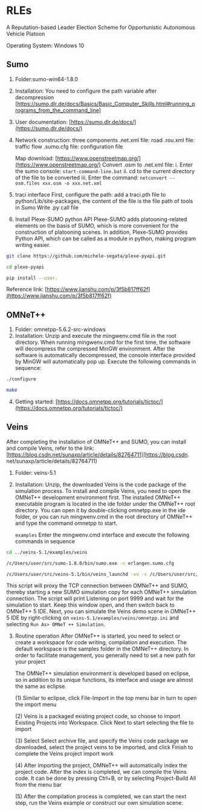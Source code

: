 # RLEs
A Reputation-based Leader Election Scheme for Opportunistic Autonomous Vehicle Platoon

Operating System: Windows 10


## Sumo

1. Folder:sumo-win64-1.8.0
2. Installation: You need to configure the path variable after decompression [https://sumo.dlr.de/docs/Basics/Basic_Computer_Skills.html#running_programs_from_the_command_line]

3. User documentation: [https://sumo.dlr.de/docs/](https://sumo.dlr.de/docs/)
4. Network construction: three components
  .net.xml file: road
  .rou.xml file: traffic flow
  .sumo.cfg file: configuration file
  
   Map download: [https://www.openstreetmap.org/](https://www.openstreetmap.org/)
   Convert .osm to .net.xml file:
   i. Enter the sumo console: `start-command-line.bat`
   ii. cd to the current directory of the file to be converted
   iii. Enter the command: `netconvert --osm.files xxx.osm -o xxx.net.xml`
   
  
5. traci interface
  First, configure the path: add a traci.pth file to python/Lib/site-packages, the content of the file is the file path of tools in Sumo
  Write .py call file

6. Install Plexe-SUMO python API
   Plexe-SUMO adds platooning-related elements on the basis of SUMO, which is more convenient for the construction of platooning scenes. In addition, Plexe-SUMO provides Python API, which can be called as a module in python, making program writing easier.
```bash
git clone https://github.com/michele-segata/plexe-pyapi.git

cd plexe-pyapi

pip install --user.
```

  Reference link: [https://www.jianshu.com/p/3f5b817ff62f](https://www.jianshu.com/p/3f5b817ff62f)

## OMNeT++
1. Folder: omnetpp-5.6.2-src-windows
2. Installation: Unzip and execute the mingwenv.cmd file in the root directory. When running mingwenv.cmd for the first time, the software will decompress the compressed MinGW environment. After the software is automatically decompressed, the console interface provided by MinGW will automatically pop up.
Execute the following commands in sequence:
```bash
./configure

make
```
4. Getting started: [https://docs.omnetpp.org/tutorials/tictoc/](https://docs.omnetpp.org/tutorials/tictoc/)

## Veins
After completing the installation of OMNeT++ and SUMO, you can install and compile Veins, refer to the link: [https://blog.csdn.net/sunaxp/article/details/82764711](https://blog.csdn. net/sunaxp/article/details/82764711)
1. Folder: veins-5.1
2. Installation: Unzip, the downloaded Veins is the code package of the simulation process. To install and compile Veins, you need to open the OMNeT++ development environment first. The installed OMNeT++ executable program is located in the ide folder under the OMNeT++ root directory. You can open it by double-clicking omnetpp.exe in the ide folder, or you can run mingwenv.cmd in the root directory of OMNeT++ and type the command omnetpp to start.
   
   `examples`
   Enter the mingwenv.cmd interface and execute the following commands in sequence
```bash
cd ../veins-5.1/examples/veins

/c/Users/user/src/sumo-1.8.0/bin/sumo.exe -c erlangen.sumo.cfg

/c/Users/user/src/veins-5.1/bin/veins_launchd -vv -c /c/Users/user/src/sumo-1.8.0/bin/sumo.exe
```
   This script will proxy the TCP connection between OMNeT++ and SUMO, thereby starting a new SUMO simulation copy for each OMNeT++ simulation connection. The script will print Listening on port 9999 and wait for the simulation to start. Keep this window open, and then switch back to OMNeT++ 5 IDE.
Next, you can simulate the Veins demo scene in OMNeT++ 5 IDE by right-clicking on `veins-5.1/examples/veins/omnetpp.ini` and selecting `Run As> OMNeT ++ Simulation`.
   
3. Routine operation
   After OMNeT++ is started, you need to select or create a workspace for code writing, compilation and execution. The default workspace is the samples folder in the OMNeT++ directory. In order to facilitate management, you generally need to set a new path for your project

   The OMNeT++ simulation environment is developed based on eclipse, so in addition to its unique functions, its interface and usage are almost the same as eclipse.
   
   (1) Similar to eclipse, click File-Import in the top menu bar in turn to open the import menu

   (2) Veins is a packaged existing project code, so choose to import Existing Projects into Workspace. Click Next to start selecting the file to import

   (3) Select Select archive file, and specify the Veins code package we downloaded, select the project veins to be imported, and click Finish to complete the Veins project import work

   (4) After importing the project, OMNeT++ will automatically index the project code. After the index is completed, we can compile the Veins code. It can be done by pressing Ctrl+B, or by selecting Project-Build All from the menu bar

   (5) After the compilation process is completed, we can start the next step, run the Veins example or construct our own simulation scene.

